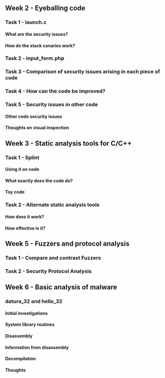 ## Week 2 - Eyeballing code

### Task 1 - launch.c

#### What are the security issues?



#### How do the stack canaries work?



### Task 2 - input_form.php


### Task 3 - Comparison of security issues arising in each piece of code



### Task 4 - How can the code be improved?

### Task 5 - Security issues in other code

#### Other code security issues



#### Thoughts on visual inspection



## Week 3 - Static analysis tools for C/C++

### Task 1 - Splint

#### Using it on code

#### What exactly does the code do?

#### Toy code

### Task 2 - Alternate static analysis tools

#### How does it work?

#### How effective is it?


## Week 5 - Fuzzers and protocol analysis

### Task 1 - Compare and contrast Fuzzers

### Task 2 - Security Protocol Analysis

## Week 6 - Basic analysis of malware

### datura_32 and hello_32

#### Initial investigations

#### System library routines

#### Disassembly

#### Information from disassembly

#### Decompilation

#### Thoughts

